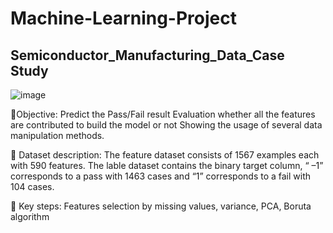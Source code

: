 # Machine-Learning-Project
## Semiconductor_Manufacturing_Data_Case Study
![image](https://user-images.githubusercontent.com/75202194/235457784-56e99f92-e978-427e-9650-51bc826130c0.png)

🔺Objective:
Predict the Pass/Fail result
Evaluation whether all the features are contributed to build the model or not 
Showing the usage of several data manipulation methods.

🔺 Dataset description:
The feature dataset consists of 1567 examples each with 590 features.
The lable dataset contains the binary target column, “ –1” corresponds to a pass with 1463 cases and “1” corresponds to a fail with 104 cases.

🔺 Key steps:
Features selection by missing values, variance, PCA, Boruta algorithm
